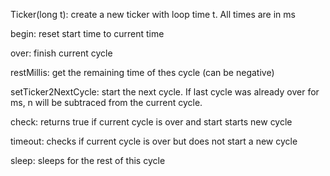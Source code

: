 Ticker(long t): create a new ticker with loop time t. All times are in ms

begin: reset start time to current time

over: finish current cycle

restMillis: get the remaining time of thes cycle (can be negative)

setTicker2NextCycle: start the next cycle. If last cycle was already over for <n> ms, n will be subtraced from the current cycle.

check: returns true if current cycle is over and start starts new cycle

timeout: checks if current cycle is over but does not start a new cycle

sleep: sleeps for the rest of this cycle
